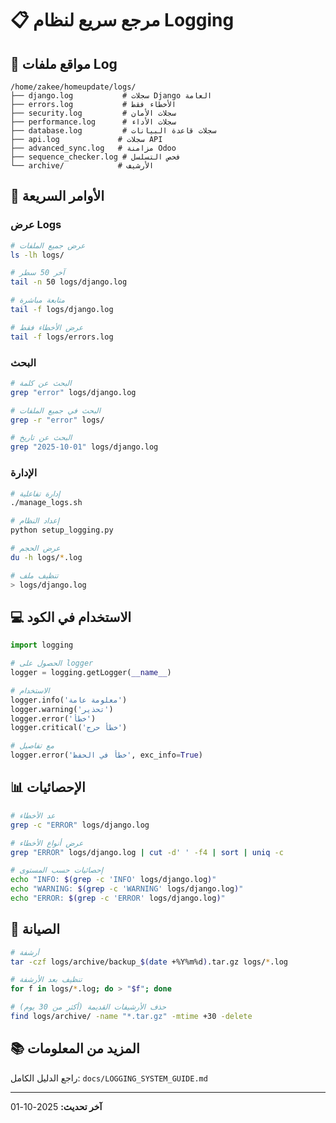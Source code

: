 # 📋 مرجع سريع لنظام Logging

## 📍 مواقع ملفات Log

```
/home/zakee/homeupdate/logs/
├── django.log           # سجلات Django العامة
├── errors.log           # الأخطاء فقط
├── security.log         # سجلات الأمان
├── performance.log      # سجلات الأداء
├── database.log         # سجلات قاعدة البيانات
├── api.log             # سجلات API
├── advanced_sync.log   # مزامنة Odoo
├── sequence_checker.log # فحص التسلسل
└── archive/            # الأرشيف
```

## 🚀 الأوامر السريعة

### عرض Logs
```bash
# عرض جميع الملفات
ls -lh logs/

# آخر 50 سطر
tail -n 50 logs/django.log

# متابعة مباشرة
tail -f logs/django.log

# عرض الأخطاء فقط
tail -f logs/errors.log
```

### البحث
```bash
# البحث عن كلمة
grep "error" logs/django.log

# البحث في جميع الملفات
grep -r "error" logs/

# البحث عن تاريخ
grep "2025-10-01" logs/django.log
```

### الإدارة
```bash
# إدارة تفاعلية
./manage_logs.sh

# إعداد النظام
python setup_logging.py

# عرض الحجم
du -h logs/*.log

# تنظيف ملف
> logs/django.log
```

## 💻 الاستخدام في الكود

```python
import logging

# الحصول على logger
logger = logging.getLogger(__name__)

# الاستخدام
logger.info('معلومة عامة')
logger.warning('تحذير')
logger.error('خطأ')
logger.critical('خطأ حرج')

# مع تفاصيل
logger.error('خطأ في الحفظ', exc_info=True)
```

## 📊 الإحصائيات

```bash
# عد الأخطاء
grep -c "ERROR" logs/django.log

# عرض أنواع الأخطاء
grep "ERROR" logs/django.log | cut -d' ' -f4 | sort | uniq -c

# إحصائيات حسب المستوى
echo "INFO: $(grep -c 'INFO' logs/django.log)"
echo "WARNING: $(grep -c 'WARNING' logs/django.log)"
echo "ERROR: $(grep -c 'ERROR' logs/django.log)"
```

## 🔧 الصيانة

```bash
# أرشفة
tar -czf logs/archive/backup_$(date +%Y%m%d).tar.gz logs/*.log

# تنظيف بعد الأرشفة
for f in logs/*.log; do > "$f"; done

# حذف الأرشيفات القديمة (أكثر من 30 يوم)
find logs/archive/ -name "*.tar.gz" -mtime +30 -delete
```

## 📚 المزيد من المعلومات

راجع الدليل الكامل: `docs/LOGGING_SYSTEM_GUIDE.md`

---

**آخر تحديث:** 2025-10-01

